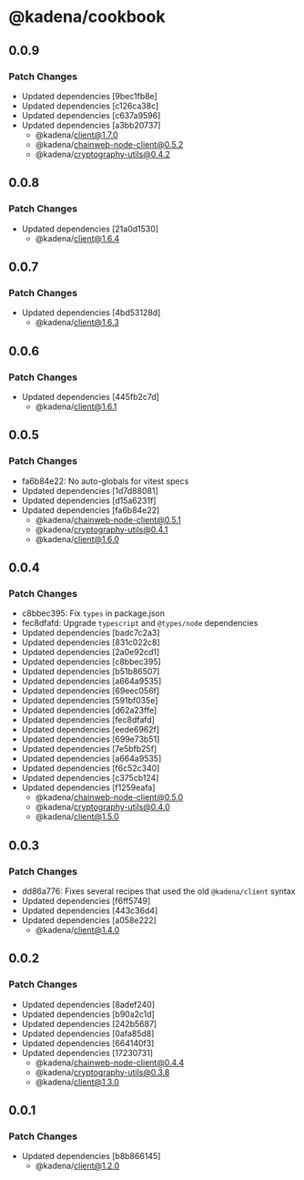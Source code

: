 # @kadena/cookbook

## 0.0.9

### Patch Changes

- Updated dependencies [9bec1fb8e]
- Updated dependencies [c126ca38c]
- Updated dependencies [c637a9596]
- Updated dependencies [a3bb20737]
  - @kadena/client@1.7.0
  - @kadena/chainweb-node-client@0.5.2
  - @kadena/cryptography-utils@0.4.2

## 0.0.8

### Patch Changes

- Updated dependencies [21a0d1530]
  - @kadena/client@1.6.4

## 0.0.7

### Patch Changes

- Updated dependencies [4bd53128d]
  - @kadena/client@1.6.3

## 0.0.6

### Patch Changes

- Updated dependencies [445fb2c7d]
  - @kadena/client@1.6.1

## 0.0.5

### Patch Changes

- fa6b84e22: No auto-globals for vitest specs
- Updated dependencies [1d7d88081]
- Updated dependencies [d15a6231f]
- Updated dependencies [fa6b84e22]
  - @kadena/chainweb-node-client@0.5.1
  - @kadena/cryptography-utils@0.4.1
  - @kadena/client@1.6.0

## 0.0.4

### Patch Changes

- c8bbec395: Fix `types` in package.json
- fec8dfafd: Upgrade `typescript` and `@types/node` dependencies
- Updated dependencies [badc7c2a3]
- Updated dependencies [831c022c8]
- Updated dependencies [2a0e92cd1]
- Updated dependencies [c8bbec395]
- Updated dependencies [b51b86507]
- Updated dependencies [a664a9535]
- Updated dependencies [69eec056f]
- Updated dependencies [591bf035e]
- Updated dependencies [d62a23ffe]
- Updated dependencies [fec8dfafd]
- Updated dependencies [eede6962f]
- Updated dependencies [699e73b51]
- Updated dependencies [7e5bfb25f]
- Updated dependencies [a664a9535]
- Updated dependencies [f6c52c340]
- Updated dependencies [c375cb124]
- Updated dependencies [f1259eafa]
  - @kadena/chainweb-node-client@0.5.0
  - @kadena/cryptography-utils@0.4.0
  - @kadena/client@1.5.0

## 0.0.3

### Patch Changes

- dd86a776: Fixes several recipes that used the old `@kadena/client` syntax
- Updated dependencies [f6ff5749]
- Updated dependencies [443c36d4]
- Updated dependencies [a058e222]
  - @kadena/client@1.4.0

## 0.0.2

### Patch Changes

- Updated dependencies [8adef240]
- Updated dependencies [b90a2c1d]
- Updated dependencies [242b5687]
- Updated dependencies [0afa85d8]
- Updated dependencies [664140f3]
- Updated dependencies [17230731]
  - @kadena/chainweb-node-client@0.4.4
  - @kadena/cryptography-utils@0.3.8
  - @kadena/client@1.3.0

## 0.0.1

### Patch Changes

- Updated dependencies [b8b866145]
  - @kadena/client@1.2.0
